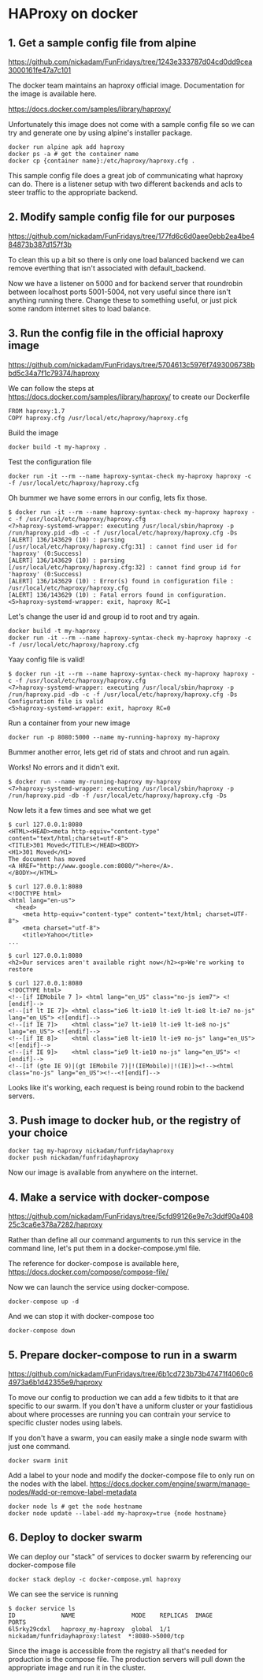 # HAProxy on docker

## 1. Get a sample config file from alpine

https://github.com/nickadam/FunFridays/tree/1243e333787d04cd0dd9cea3000161fe47a7c101

The docker team maintains an haproxy official image. Documentation for the image is available here.

https://docs.docker.com/samples/library/haproxy/

Unfortunately this image does not come with a sample config file so we can try and generate one by using alpine's installer package.

```
docker run alpine apk add haproxy
docker ps -a # get the container name
docker cp {container name}:/etc/haproxy/haproxy.cfg .
```

This sample config file does a great job of communicating what haproxy can do. There is a listener setup with two different backends and acls to steer traffic to the appropriate backend.

## 2. Modify sample config file for our purposes

https://github.com/nickadam/FunFridays/tree/177fd6c6d0aee0ebb2ea4be484873b387d157f3b

To clean this up a bit so there is only one load balanced backend we can remove everthing that isn't associated with default_backend.

Now we have a listener on 5000 and for backend server that roundrobin between localhost ports 5001-5004, not very useful since there isn't anything running there. Change these to something useful, or just pick some random internet sites to load balance.

## 3. Run the config file in the official haproxy image

https://github.com/nickadam/FunFridays/tree/5704613c5976f7493006738bbd5c34a7f1c79374/haproxy

We can follow the steps at https://docs.docker.com/samples/library/haproxy/ to create our Dockerfile

```
FROM haproxy:1.7
COPY haproxy.cfg /usr/local/etc/haproxy/haproxy.cfg
```

Build the image

```
docker build -t my-haproxy .
```

Test the configuration file

```
docker run -it --rm --name haproxy-syntax-check my-haproxy haproxy -c -f /usr/local/etc/haproxy/haproxy.cfg
```

Oh bummer we have some errors in our config, lets fix those.

```
$ docker run -it --rm --name haproxy-syntax-check my-haproxy haproxy -c -f /usr/local/etc/haproxy/haproxy.cfg
<7>haproxy-systemd-wrapper: executing /usr/local/sbin/haproxy -p /run/haproxy.pid -db -c -f /usr/local/etc/haproxy/haproxy.cfg -Ds
[ALERT] 136/143629 (10) : parsing [/usr/local/etc/haproxy/haproxy.cfg:31] : cannot find user id for 'haproxy' (0:Success)
[ALERT] 136/143629 (10) : parsing [/usr/local/etc/haproxy/haproxy.cfg:32] : cannot find group id for 'haproxy' (0:Success)
[ALERT] 136/143629 (10) : Error(s) found in configuration file : /usr/local/etc/haproxy/haproxy.cfg
[ALERT] 136/143629 (10) : Fatal errors found in configuration.
<5>haproxy-systemd-wrapper: exit, haproxy RC=1
```

Let's change the user id and group id to root and try again.

```
docker build -t my-haproxy .
docker run -it --rm --name haproxy-syntax-check my-haproxy haproxy -c -f /usr/local/etc/haproxy/haproxy.cfg
```

Yaay config file is valid!
```
$ docker run -it --rm --name haproxy-syntax-check my-haproxy haproxy -c -f /usr/local/etc/haproxy/haproxy.cfg
<7>haproxy-systemd-wrapper: executing /usr/local/sbin/haproxy -p /run/haproxy.pid -db -c -f /usr/local/etc/haproxy/haproxy.cfg -Ds
Configuration file is valid
<5>haproxy-systemd-wrapper: exit, haproxy RC=0
```

Run a container from your new image

```
docker run -p 8080:5000 --name my-running-haproxy my-haproxy
```

Bummer another error, lets get rid of stats and chroot and run again.

Works! No errors and it didn't exit.

```
$ docker run --name my-running-haproxy my-haproxy
<7>haproxy-systemd-wrapper: executing /usr/local/sbin/haproxy -p /run/haproxy.pid -db -f /usr/local/etc/haproxy/haproxy.cfg -Ds
```

Now lets it a few times and see what we get

```
$ curl 127.0.0.1:8080
<HTML><HEAD><meta http-equiv="content-type" content="text/html;charset=utf-8">
<TITLE>301 Moved</TITLE></HEAD><BODY>
<H1>301 Moved</H1>
The document has moved
<A HREF="http://www.google.com:8080/">here</A>.
</BODY></HTML>
```

```
$ curl 127.0.0.1:8080
<!DOCTYPE html>
<html lang="en-us">
  <head>
    <meta http-equiv="content-type" content="text/html; charset=UTF-8">
    <meta charset="utf-8">
    <title>Yahoo</title>
...
```

```
$ curl 127.0.0.1:8080
<h2>Our services aren't available right now</h2><p>We're working to restore
```

```
$ curl 127.0.0.1:8080
<!DOCTYPE html>
<!--[if IEMobile 7 ]> <html lang="en_US" class="no-js iem7"> <![endif]-->
<!--[if lt IE 7]> <html class="ie6 lt-ie10 lt-ie9 lt-ie8 lt-ie7 no-js" lang="en_US"> <![endif]-->
<!--[if IE 7]>    <html class="ie7 lt-ie10 lt-ie9 lt-ie8 no-js" lang="en_US"> <![endif]-->
<!--[if IE 8]>    <html class="ie8 lt-ie10 lt-ie9 no-js" lang="en_US"> <![endif]-->
<!--[if IE 9]>    <html class="ie9 lt-ie10 no-js" lang="en_US"> <![endif]-->
<!--[if (gte IE 9)|(gt IEMobile 7)|!(IEMobile)|!(IE)]><!--><html class="no-js" lang="en_US"><!--<![endif]-->
```

Looks like it's working, each request is being round robin to the backend servers.

## 3. Push image to docker hub, or the registry of your choice

```
docker tag my-haproxy nickadam/funfridayhaproxy
docker push nickadam/funfridayhaproxy
```

Now our image is available from anywhere on the internet.

## 4. Make a service with docker-compose

https://github.com/nickadam/FunFridays/tree/5cfd99126e9e7c3ddf90a40825c3ca6e378a7282/haproxy

Rather than define all our command arguments to run this service in the command line, let's put them in a docker-compose.yml file.

The reference for docker-compose is available here, https://docs.docker.com/compose/compose-file/

Now we can launch the service using docker-compose.

```
docker-compose up -d
```

And we can stop it with docker-compose too

```
docker-compose down
```

## 5. Prepare docker-compose to run in a swarm

https://github.com/nickadam/FunFridays/tree/6b1cd723b73b47471f4060c64973a6b1d42355e9/haproxy

To move our config to production we can add a few tidbits to it that are specific to our swarm. If you don't have a uniform cluster or your fastidious about where processes are running you can contrain your service to specific cluster nodes using labels.

If you don't have a swarm, you can easily make a single node swarm with just one command.
```
docker swarm init
```

Add a label to your node and modify the docker-compose file to only run on the nodes with the label. https://docs.docker.com/engine/swarm/manage-nodes/#add-or-remove-label-metadata 

```
docker node ls # get the node hostname
docker node update --label-add my-haproxy=true {node hostname}
```

## 6. Deploy to docker swarm

We can deploy our "stack" of services to docker swarm by referencing our docker-compose file
```
docker stack deploy -c docker-compose.yml haproxy
```

We can see the service is running 

```
$ docker service ls
ID             NAME                MODE    REPLICAS  IMAGE                             PORTS
6l5rky29cdxl   haproxy_my-haproxy  global  1/1       nickadam/funfridayhaproxy:latest  *:8080->5000/tcp
```

Since the image is accessible from the registry all that's needed for production is the compose file. The production servers will pull down the appropriate image and run it in the cluster.
